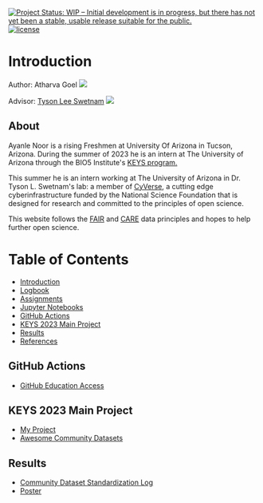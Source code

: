 [![Project Status: WIP – Initial development is in progress, but there has not yet been a stable, usable release suitable for the public.](https://www.repostatus.org/badges/latest/wip.svg)](https://www.repostatus.org/#wip) [![license](https://img.shields.io/badge/license-GPLv3-blue.svg)](https://opensource.org/licenses/GPL-3.0) 


# Introduction

Author: Atharva Goel [![](https://orcid.org/sites/default/files/images/orcid_16x16.png)](https://orcid.org/0009-0000-8123-7162)

Advisor: [Tyson Lee Swetnam](https://tyson-swetnam.github.io/) [![](https://orcid.org/sites/default/files/images/orcid_16x16.png)](http://orcid.org/0000-0002-6639-7181)

## About

Ayanle Noor is a rising Freshmen at University Of Arizona in Tucson, Arizona. During the summer of 2023 he is an intern at The University of Arizona through the BIO5 Institute's [KEYS program.](https://keys.arizona.edu/)

This summer he is an intern working at The University of Arizona in Dr. Tyson L. Swetnam's lab: a member of [CyVerse](https://cyverse.org), a cutting edge cyberinfrastructure funded by the National Science Foundation that is designed for research and committed to the principles of open science. 
 
This website follows the [FAIR](https://www.go-fair.org/fair-principles/) and [CARE](https://www.gida-global.org/care) data principles and hopes to help further open science. 

# Table of Contents

- [Introduction](index.md)
- [Logbook](logbook.md)
- [Assignments](keysassignments.md)
- [Jupyter Notebooks](jupyter.md)
- [GitHub Actions](#github-actions)
- [KEYS 2023 Main Project](#keys-2023-main-project)
- [Results](#results)
- [References](references.md)

## GitHub Actions

- [GitHub Education Access](githubed.md)

## KEYS 2023 Main Project

- [My Project](myproject.md)
- [Awesome Community Datasets](communityDataset.md)

## Results

- [Community Dataset Standardization Log](standardizationLog.md)
- [Poster](poster.md)
